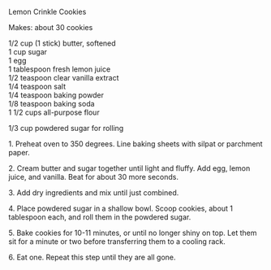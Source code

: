 
 Lemon Crinkle Cookies  
    
Makes: about 30 cookies  
    
1/2 cup (1 stick) butter, softened    
1 cup sugar  
1 egg  
1 tablespoon fresh lemon juice  
1/2 teaspoon clear vanilla extract  
1/4 teaspoon salt  
1/4 teaspoon baking powder  
1/8 teaspoon baking soda  
1 1/2 cups all-purpose flour   
    
1/3 cup powdered sugar for rolling   
    
    
1\. Preheat oven to 350 degrees. Line baking sheets with silpat or parchment paper.   
    
2\. Cream butter and sugar together until light and fluffy. Add egg, lemon juice, and vanilla. Beat for about 30 more seconds.  
    
    
    
    
3\. Add dry ingredients and mix until just combined.  
    
    
4\. Place powdered sugar in a shallow bowl. Scoop cookies, about 1 tablespoon each, and roll them in the powdered sugar.    
    
    
5\. Bake cookies for 10-11 minutes, or until no longer shiny on top. Let them sit for a minute or two before transferring them to a cooling rack.    
    
6\. Eat one. Repeat this step until they are all gone.   
    
    